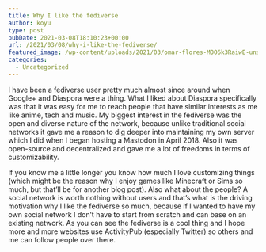 ```yaml
---
title: Why I like the fediverse
author: koyu
type: post
pubDate: 2021-03-08T18:10:23+00:00
url: /2021/03/08/why-i-like-the-fediverse/
featured_image: /wp-content/uploads/2021/03/omar-flores-MOO6k3RaiwE-unsplash.jpg
categories:
  - Uncategorized
---
```

I have been a fediverse user pretty much almost since around when Google+ and Diaspora were a thing. What I liked about Diaspora specifically was that it was easy for me to reach people that have similar interests as me like anime, tech and music. My biggest interest in the fediverse was the open and diverse nature of the network, because unlike traditional social networks it gave me a reason to dig deeper into maintaining my own server which I did when I began hosting a Mastodon in April 2018. Also it was open-source and decentralized and gave me a lot of freedoms in terms of customizability.

If you know me a little longer you know how much I love customizing things (which might be the reason why I enjoy games like Minecraft or Sims so much, but that&#8217;ll be for another blog post). Also what about the people? A social network is worth nothing without users and that&#8217;s what is the driving motivation why I like the fediverse so much, because if I wanted to have my own social network I don&#8217;t have to start from scratch and can base on an existing network. As you can see the fediverse is a cool thing and I hope more and more websites use ActivityPub (especially Twitter) so others and me can follow people over there.